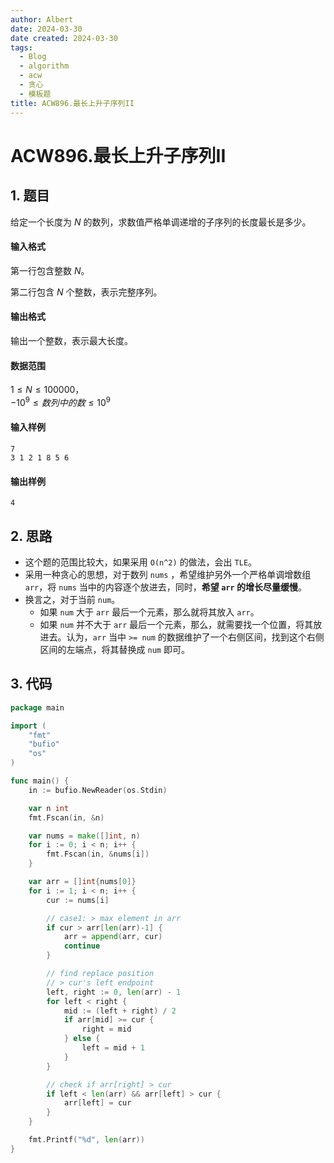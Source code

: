 ```yaml
---
author: Albert
date: 2024-03-30
date created: 2024-03-30
tags:
  - Blog
  - algorithm
  - acw
  - 贪心
  - 模板题
title: ACW896.最长上升子序列II
---
```


# ACW896.最长上升子序列II

## 1. 题目

给定一个长度为 $N$ 的数列，求数值严格单调递增的子序列的长度最长是多少。

#### 输入格式

第一行包含整数 $N$。

第二行包含 $N$ 个整数，表示完整序列。

#### 输出格式

输出一个整数，表示最大长度。

#### 数据范围

$1 \le N \le 100000$，  
$-10^9 \le 数列中的数 \le 10^9$

#### 输入样例

```
7
3 1 2 1 8 5 6
```

#### 输出样例

```
4
```

## 2. 思路

- 这个题的范围比较大，如果采用 `O(n^2)` 的做法，会出 `TLE`。
- 采用一种贪心的思想，对于数列 `nums` ，希望维护另外一个严格单调增数组 `arr`，将 `nums` 当中的内容逐个放进去，同时，**希望 `arr` 的增长尽量缓慢**。
- 换言之，对于当前 `num`。
  - 如果 `num` 大于 `arr` 最后一个元素，那么就将其放入 `arr`。
  - 如果 `num` 并不大于 `arr` 最后一个元素，那么，就需要找一个位置，将其放进去。认为，`arr` 当中 `>= num` 的数据维护了一个右侧区间，找到这个右侧区间的左端点，将其替换成 `num` 即可。

## 3. 代码

```go
package main

import (
    "fmt"
    "bufio"
    "os"
)

func main() {
    in := bufio.NewReader(os.Stdin)

    var n int
    fmt.Fscan(in, &n)

    var nums = make([]int, n)
    for i := 0; i < n; i++ {
        fmt.Fscan(in, &nums[i])
    }

    var arr = []int{nums[0]}
    for i := 1; i < n; i++ {
        cur := nums[i]

        // case1: > max element in arr
        if cur > arr[len(arr)-1] {
            arr = append(arr, cur)
            continue
        }

        // find replace position
        // > cur's left endpoint
        left, right := 0, len(arr) - 1
        for left < right {
            mid := (left + right) / 2
            if arr[mid] >= cur {
                right = mid
            } else {
                left = mid + 1
            }
        }

        // check if arr[right] > cur
        if left < len(arr) && arr[left] > cur {
            arr[left] = cur
        }
    }

    fmt.Printf("%d", len(arr))
}


```

